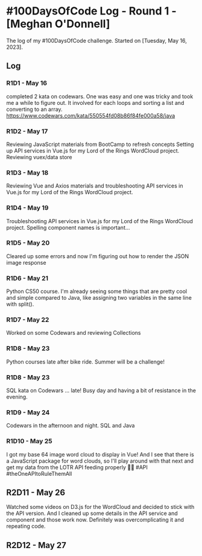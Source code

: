 # #100DaysOfCode Log - Round 1 - [Meghan O'Donnell]

The log of my #100DaysOfCode challenge. Started on [Tuesday, May 16, 2023].

## Log

### R1D1 - May 16

completed 2 kata on codewars. One was easy and one was tricky and took me a while to figure out. 
It involved for each loops and sorting a list and converting to an array. 
https://www.codewars.com/kata/550554fd08b86f84fe000a58/java

### R1D2 - May 17

Reviewing JavaScript materials from BootCamp to refresh concepts
Setting up API services in Vue.js for my Lord of the Rings WordCloud project. 
Reviewing vuex/data store

### R1D3 - May 18

Reviewing Vue and Axios materials and troubleshooting API services in Vue.js for 
my Lord of the Rings WordCloud project.

### R1D4 - May 19

Troubleshooting API services in Vue.js for 
my Lord of the Rings WordCloud project. 
Spelling component names is important...

### R1D5 - May 20

Cleared up some errors and now I'm figuring out how to render the JSON image response

### R1D6 - May 21

Python CS50 course. I'm already seeing some things that are pretty cool and simple compared to Java, 
like assigning two variables in the same line with split().

### R1D7 - May 22

Worked on some Codewars and reviewing Collections

### R1D8 - May 23

Python courses late after bike ride. Summer will be a challenge!

### R1D8 - May 23

SQL kata on Codewars ... late! Busy day and having a bit of resistance in the evening.

### R1D9 - May 24

Codewars in the afternoon and night. SQL and Java

### R1D10 - May 25
I got my base 64 image word cloud to display in Vue! And I see that there is a JavaScript package for word clouds, 
so I'll play around with that next and get my data from the LOTR API feeding properly 🧙‍♂️ #API #theOneAPItoRuleThemAll

## R2D11 - May 26

Watched some videos on D3.js for the WordCloud and decided to stick with the API version.
And I cleaned up some details in the API service and component and those work now. 
Definitely was overcomplicating it and repeating code.

## R2D12 - May 27
